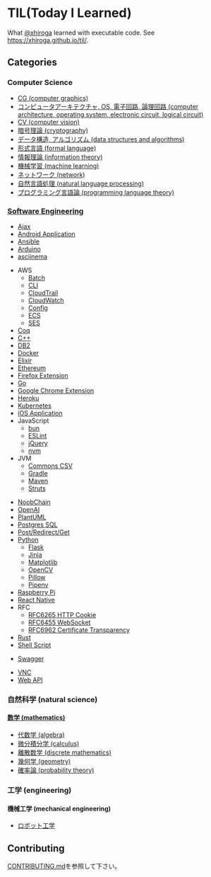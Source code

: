 # TIL(Today I Learned)

What [@xhiroga](https://twitter.com/xhiroga) learned with executable code. See <https://xhiroga.github.io/til/>.

## Categories

### Computer Science

- [CG (computer graphics)](./computer-science/cg/README.md)
- [コンピュータアーキテクチャ, OS, 電子回路, 論理回路 (computer architecture, operating system, electronic circuit, logical circuit)](./computer-science/computer-architecture/README.md)
- [CV (computer vision)](./computer-science/cv/README.md)
- [暗号理論 (cryptography)](./computer-science/cryptography/README.md)
- [データ構造, アルゴリズム (data structures and algorithms)](./computer-science/data-structures-algorithms/README.md)
- [形式言語 (formal language)](./computer-science/formal-language/README.md)
- [情報理論 (information theory)](./computer-science/infomation-theory/README.md)
- [機械学習 (machine learning)](./computer-science/machine-learning/README.md)
- [ネットワーク (network)](./computer-science/network/README.md)
- [自然言語処理 (natural language processing)](./computer-science/nlp/README.md)
- [プログラミング言語論 (programming language theory)](./computer-science/programming-language-theory/README.md)

### [Software Engineering](./software-engineering/README.md)

- [Ajax](./software-engineering/ajax/README.md)
- [Android Application](./software-engineering/andorid/README.md)
- [Ansible](./software-engineering/ansible/README.md)
- [Arduino](./software-engineering/arduino/README.md)
- [asciinema](./software-engineering/asciinema/README.md)
<!-- - [Auth0](./software-engineering/auth0/) -->
- AWS
  - [Batch](./software-engineering/aws/batch/README.md)
  - [CLI](./software-engineering/aws/cli/README.md)
  - [CloudTrail](./software-engineering/aws/cloudtrail/README.md)
  - [CloudWatch](./software-engineering/aws/cloudwatch/README.md)
  - [Config](./software-engineering/aws/config/README.md)
  - [ECS](./software-engineering/aws/ecs/README.md)
  - [SES](./software-engineering/aws/ses/README.md)
- [Coq](./software-engineering/coq/README.md)
- [C++](/software-engineering/cpp/README.md)
- [DB2](./software-engineering/db2/README.md)
- [Docker](./software-engineering/docker/README.md)
- [Elixir](./software-engineering/elixir/README.md)
- [Ethereum](./software-engineering/ethereum/README.md)
- [Firefox Extension](./software-engineering/firefox-extension/README.md)
- [Go](./software-engineering/go/README.md)
- [Google Chrome Extension](./software-engineering/google-chrome-extension/README.md)
- [Heroku](./software-engineering/heroku/README.md)
- [Kubernetes](./software-engineering/k8s/README.md)
- [iOS Application](./software-engineering/ios/README.md)
- JavaScript
  - [bun](./software-engineering/javascript/bun/README.md)
  - [ESLint](./software-engineering/javascript/eslint/README.md)
  - [jQuery](./software-engineering/javascript/jQuery/README.md)
  - [nvm](./software-engineering/javascript/nvm/README.md)
- JVM
  - [Commons CSV](./software-engineering/jvm/commons-csv/README.md)
  - [Gradle](./software-engineering/jvm/gradle/README.md)
  - [Maven](./software-engineering/jvm/maven/README.md)
  - [Struts](./software-engineering/jvm/struts/README.md)
<!-- - [LINE Bot](./software-engineering/line-bot/) -->
<!-- - [macOS Application](./software-engineering/macos/) -->
- [NoobChain](./software-engineering/noobchain/README.md)
- [OpenAI](./software-engineering/openai/README.md)
- [PlantUML](./software-engineering/plantuml/README.md)
- [Postgres SQL](./software-engineering/postgres/README.md)
- [Post/Redirect/Get](./software-engineering/post-redirect-get/README.md)
- [Python](./software-engineering/python/README.md)
  - [Flask](./software-engineering/python/flask/README.md)
  - [Jinja](./software-engineering/python/jinja/README.md)
  - [Matplotlib](./software-engineering/python/matplotlib/RAEDME.md)
  - [OpenCV](./software-engineering/python/opencv/README.md)
  - [Pillow](./software-engineering/python/pillow/README.md)
  - [Pipenv](./software-engineering/python/pipenv/README.md)
- [Raspberry Pi](./software-engineering/raspberrypi/README.md)
- [React Native](./software-engineering/react-native/README.md)
- RFC
  - [RFC6265 HTTP Cookie](./software-engineering/rfc/rfc6265-http-cookie/README.md)
  - [RFC6455 WebSocket](./software-engineering/rfc/rfc6455-websocket/README.md)
  - [RFC6962 Certificate Transparency](./software-engineering/rfc/rfc6962-certificate-transparency/README.md)
- [Rust](./software-engineering/rust/README.md)
- [Shell Script](./software-engineering/shell/README.md)
<!-- - [Spark AR Studio](./software-engineering/spark-ar-studio/) -->
- [Swagger](./software-engineering/swagger/README.md)
<!-- - [VSCode Extension](./software-engineering/vscode-extension/) -->
- [VNC](./software-engineering/vnc/README.md)
- [Web API](./software-engineering/web-api/README.md)

### 自然科学 (natural science)

#### [数学 (mathematics)](./natural-science/mathematics/README.md)

- [代数学 (algebra)](./natural-science/mathematics/algebra/README.md)
- [微分積分学 (calculus)](./natural-science/mathematics/calculus/README.qmd)
- [離散数学 (discrete mathematics)](./natural-science/mathematics/discrete/README.md)
- [幾何学 (geometry)](./natural-science/mathematics/geometory/README.md)
- [確率論 (probability theory)](./natural-science/mathematics/probability-theory/README.md)

### 工学 (engineering)

#### 機械工学 (mechanical engineering)

- [ロボット工学](./engineering/mechanical-engineering/robotics/README.md)

## Contributing

[CONTRIBUTING.md](./CONTRIBUTING.md)を参照して下さい。
